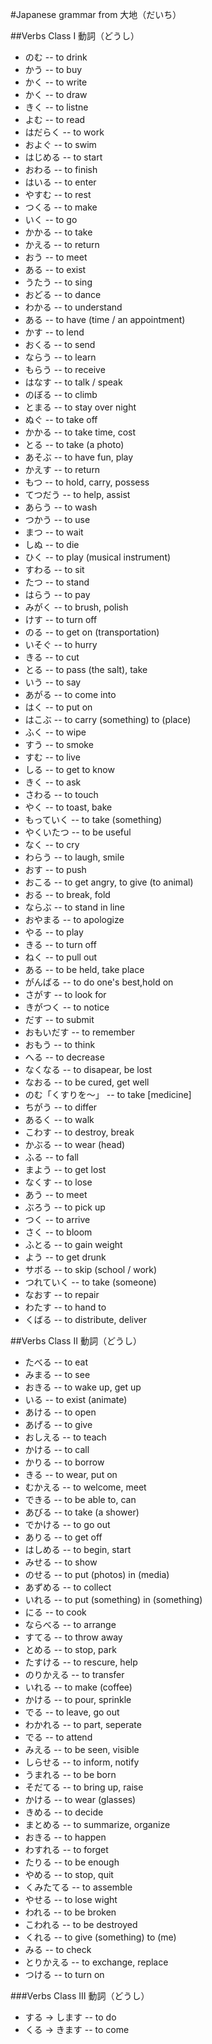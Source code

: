 #Japanese grammar from 大地（だいち）

##Verbs Class I 動詞（どうし）
* のむ -- to drink
* かう -- to buy
* かく -- to write
* かく -- to draw
* きく -- to listne
* よむ -- to read
* はだらく -- to work
* およぐ -- to swim
* はじめる -- to start
* おわる -- to finish
* はいる -- to enter
* やすむ -- to rest
* つくる -- to make
* いく -- to go
* かかる -- to take
* かえる -- to return
* おう -- to meet
* ある -- to exist
* うたう -- to sing
* おどる -- to dance
* わかる -- to understand
* ある -- to have (time / an appointment)
* かす -- to lend
* おくる -- to send
* ならう -- to learn
* もらう -- to receive
* はなす -- to talk / speak
* のぼる -- to climb
* とまる -- to stay over night
* ぬぐ -- to take off
* かかる -- to take time, cost
* とる -- to take (a photo)
* あそぶ -- to have fun, play
* かえす -- to return
* もつ -- to hold, carry, possess
* てつだう -- to help, assist
* あらう -- to wash
* つかう -- to use
* まつ -- to wait
* しぬ -- to die
* ひく -- to play (musical instrument)
* すわる -- to sit
* たつ -- to stand
* はらう -- to pay
* みがく -- to brush, polish
* けす -- to turn off
* のる -- to get on (transportation)
* いそぐ -- to hurry
* きる -- to cut
* とる -- to pass (the salt), take
* いう -- to say
* あがる -- to come into
* はく -- to put on
* はこぶ -- to carry (something) to (place)
* ふく -- to wipe
* すう -- to smoke
* すむ -- to live
* しる -- to get to know
* きく -- to ask
* さわる -- to touch
* やく -- to toast, bake
* もっていく -- to take (something)
* やくいたつ -- to be useful
* なく -- to cry
* わらう -- to laugh, smile
* おす -- to push
* おこる -- to get angry, to give (to animal)
* おる -- to break, fold
* ならぶ -- to stand in line
* おやまる -- to apologize
* やる -- to play
* きる -- to turn off
* ねく -- to pull out
* ある -- to be held, take place
* がんばる -- to do one's best,hold on
* さがす -- to look for
* きがつく -- to notice
* だす -- to submit
* おもいだす -- to remember
* おもう -- to think
* へる -- to decrease
* なくなる -- to disapear, be lost
* なおる -- to be cured, get well
* のむ「くすりを〜」 -- to take [medicine]
* ちがう -- to differ
* あるく -- to walk
* こわす -- to destroy, break
* かぶる -- to wear (head)
* ふる -- to fall
* まよう -- to get lost
* なくす -- to lose
* あう -- to meet
* ぶろう -- to pick up
* つく -- to arrive
* さく -- to bloom
* ふとる -- to gain weight
* よう -- to get drunk
* サボる -- to skip (school / work)
* つれていく -- to take (someone)
* なおす -- to repair
* わたす -- to hand to
* くばる -- to distribute, deliver

##Verbs Class II 動詞（どうし）
* たべる -- to eat
* みまる -- to see
* おきる -- to wake up, get up
* いる -- to exist (animate)
* あける -- to open
* あげる -- to give
* おしえる -- to teach
* かける -- to call
* かりる -- to borrow
* きる -- to wear, put on
* むかえる -- to welcome, meet
* できる -- to be able to, can
* あびる -- to take (a shower)
* でかける -- to go out
* ありる -- to get off
* はしめる -- to begin, start
* みせる -- to show
* のせる -- to put (photos) in (media)
* あずめる -- to collect
* いれる -- to put (something) in (something)
* にる -- to cook
* ならべる -- to arrange
* すてる -- to throw away
* とめる -- to stop, park
* たすける -- to rescure, help
* のりかえる -- to transfer
* いれる -- to make (coffee)
* かける -- to pour, sprinkle
* でる -- to leave, go out
* わかれる -- to part, seperate
* でる -- to attend
* みえる -- to be seen, visible
* しらせる -- to inform, notify
* うまれる -- to be born
* そだてる -- to bring up, raise
* かける -- to wear (glasses)
* きめる -- to decide
* まとめる -- to summarize, organize
* おきる -- to happen
* わすれる -- to forget
* たりる -- to be enough
* やめる -- to stop, quit
* くみたてる -- to assemble
* やせる -- to lose wight
* われる -- to be broken
* こわれる -- to be destroyed
* くれる -- to give (something) to (me)
* みる -- to check
* とりかえる -- to exchange, replace
* つける -- to turn on

###Verbs Class III 動詞（どうし）
* する -> します -- to do
* くる -> きます -- to come



